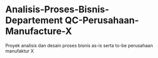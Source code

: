 # Analisis-Proses-Bisnis-Departement QC-Perusahaan-Manufacture-X
Proyek analisis dan desain proses bisnis as-is serta to-be perusahaan manufaktur X



